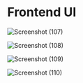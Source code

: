 # Frontend UI

![Screenshot (107)](https://github.com/user-attachments/assets/4c73b5f8-f573-45a9-b6ef-3f4402beb959)

![Screenshot (108)](https://github.com/user-attachments/assets/a788fc89-3abb-4224-a782-2c6d60b3f746)

![Screenshot (109)](https://github.com/user-attachments/assets/da86afbc-4f01-4624-a0e5-06de24d85ef5)

![Screenshot (110)](https://github.com/user-attachments/assets/a193a92e-9538-4561-8362-ff23566e4ecb)
